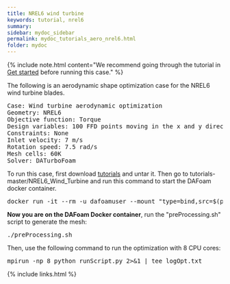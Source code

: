 ```yaml
---
title: NREL6 wind turbine
keywords: tutorial, nrel6
summary: 
sidebar: mydoc_sidebar
permalink: mydoc_tutorials_aero_nrel6.html
folder: mydoc
---
```


{% include note.html content="We recommend going through the tutorial in [Get started](mydoc_get_started_download_docker.html) before running this case." %}

The following is an aerodynamic shape optimization case for the NREL6 wind turbine blades.
<pre>
Case: Wind turbine aerodynamic optimization
Geometry: NREL6
Objective function: Torque
Design variables: 100 FFD points moving in the x and y directions
Constraints: None
Inlet velocity: 7 m/s
Rotation speed: 7.5 rad/s
Mesh cells: 60K
Solver: DATurboFoam
</pre>

To run this case, first download [tutorials](https://github.com/DAFoam/tutorials/archive/master.tar.gz) and untar it. Then go to tutorials-master/NREL6_Wind_Turbine and run this command to start the DAFoam docker container.

<pre>
docker run -it --rm -u dafoamuser --mount "type=bind,src=$(pwd),target=/home/dafoamuser/mount" -w /home/dafoamuser/mount dafoam/opt-packages:{{ site.latest_version }} bash
</pre>

**Now you are on the DAFoam Docker container**, run the "preProcessing.sh" script to generate the mesh:

<pre>
./preProcessing.sh
</pre>

Then, use the following command to run the optimization with 8 CPU cores:

<pre>
mpirun -np 8 python runScript.py 2>&1 | tee logOpt.txt
</pre>


{% include links.html %}
